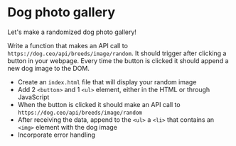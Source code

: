 # Dog photo gallery

Let's make a randomized dog photo gallery!

Write a function that makes an API call to `https://dog.ceo/api/breeds/image/random`. It should trigger after clicking a button in your webpage. Every time the button is clicked it should append a new dog image to the DOM.

- Create an `index.html` file that will display your random image
- Add 2 `<button>` and 1 `<ul>` element, either in the HTML or through JavaScript
- When the button is clicked it should make an API call to `https://dog.ceo/api/breeds/image/random`
- After receiving the data, append to the `<ul>` a `<li>` that contains an `<img>` element with the dog image
- Incorporate error handling


